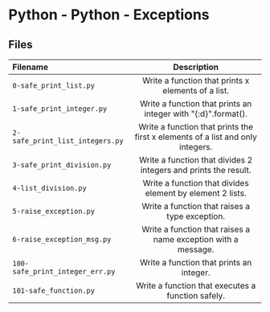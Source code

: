 # Python - Python - Exceptions
## Files
| Filename | Description |
| :-------------- | :-----------: |
| `0-safe_print_list.py` | Write a function that prints x elements of a list. |
| `1-safe_print_integer.py` | Write a function that prints an integer with "{:d}".format(). |
| `2-safe_print_list_integers.py` | Write a function that prints the first x elements of a list and only integers. |
| `3-safe_print_division.py` | Write a function that divides 2 integers and prints the result. |
| `4-list_division.py` | Write a function that divides element by element 2 lists. |
| `5-raise_exception.py` | Write a function that raises a type exception. |
| `6-raise_exception_msg.py` | Write a function that raises a name exception with a message. |
| `100-safe_print_integer_err.py` | Write a function that prints an integer. |
| `101-safe_function.py` | Write a function that executes a function safely. |
